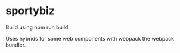 # sportybiz

Build using npm run build

Uses hybrids for some web components with webpack the webpack bundler.
